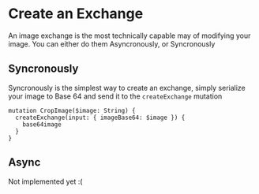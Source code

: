 # Create an Exchange

An image exchange is the most technically capable may of modifying your image. You can either do them Asyncronously, or Syncronously

## Syncronously

Syncronously is the simplest way to create an exchange, simply serialize your image to Base 64 and send it to the `createExchange` mutation

```gql
mutation CropImage($image: String) {
  createExchange(input: { imageBase64: $image }) {
    base64image
  }
}
```

## Async

Not implemented yet :(
